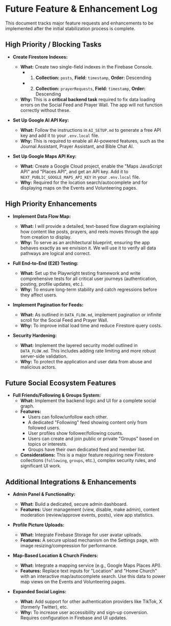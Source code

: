# Future Feature & Enhancement Log

This document tracks major feature requests and enhancements to be implemented after the initial stabilization process is complete.

## High Priority / Blocking Tasks

- **Create Firestore Indexes:**
  - **What:** Create two single-field indexes in the Firebase Console.
    - 1. **Collection:** `posts`, **Field:** `timestamp`, **Order:** Descending
    - 2. **Collection:** `prayerRequests`, **Field:** `timestamp`, **Order:** Descending
  - **Why:** This is a **critical backend task** required to fix data loading errors on the Social Feed and Prayer Wall. The app will not function correctly without these.

- **Set Up Google AI API Key:**
  - **What:** Follow the instructions in `AI_SETUP.md` to generate a free API key and add it to your `.env.local` file.
  - **Why:** This is required to enable all AI-powered features, such as the Journal Assistant, Prayer Assistant, and Bible Chat AI.

- **Set Up Google Maps API Key:**
  - **What:** Create a Google Cloud project, enable the "Maps JavaScript API" and "Places API", and get an API key. Add it to `NEXT_PUBLIC_GOOGLE_MAPS_API_KEY` in your `.env.local` file.
  - **Why:** Required for the location search/autocomplete and for displaying maps on the Events and Volunteering pages.

## High Priority Enhancements

- **Implement Data Flow Map:**
  - **What:** I will provide a detailed, text-based flow diagram explaining how content like posts, prayers, and reels moves through the app from creation to display.
  - **Why:** To serve as an architectural blueprint, ensuring the app behaves exactly as we envision it. We will use it to verify all data pathways are logical and correct.

- **Full End-to-End (E2E) Testing:**
  - **What:** Set up the Playwright testing framework and write comprehensive tests for all critical user journeys (authentication, posting, profile updates, etc.).
  - **Why:** To ensure long-term stability and catch regressions before they affect users.

- **Implement Pagination for Feeds:**
  - **What:** As outlined in `DATA_FLOW.md`, implement pagination or infinite scroll for the Social Feed and Prayer Wall.
  - **Why:** To improve initial load time and reduce Firestore query costs.

- **Security Hardening:**
  - **What:** Implement the layered security model outlined in `DATA_FLOW.md`. This includes adding rate limiting and more robust server-side validation.
  - **Why:** To protect the application and user data from abuse and malicious actors.

## Future Social Ecosystem Features

- **Full Friends/Following & Groups System:**
  - **What:** Implement the backend logic and UI for a complete social graph.
  - **Features:**
    - Users can follow/unfollow each other.
    - A dedicated "Following" feed showing content only from followed users.
    - User profiles show follower/following counts.
    - Users can create and join public or private "Groups" based on topics or interests.
    - Groups have their own dedicated feed and member list.
  - **Considerations:** This is a major feature requiring new Firestore collections (`following`, `groups`, etc.), complex security rules, and significant UI work.

## Additional Integrations & Enhancements

- **Admin Panel & Functionality:**
  - **What:** Build a dedicated, secure admin dashboard.
  - **Features:** User management (view, disable, make admin), content moderation (review/approve events, posts), view app statistics.

- **Profile Picture Uploads:**
  - **What:** Integrate Firebase Storage for user avatar uploads.
  - **Features:** A secure upload mechanism on the Settings page, with image resizing/compression for performance.

- **Map-Based Location & Church Finders:**
  - **What:** Integrate a mapping service (e.g., Google Maps Places API).
  - **Features:** Replace text inputs for "Location" and "Home Church" with an interactive map/autocomplete search. Use this data to power map views on the Events and Volunteering pages.

- **Expanded Social Logins:**
  - **What:** Add support for other authentication providers like TikTok, X (formerly Twitter), etc.
  - **Why:** To increase user accessibility and sign-up conversion. Requires configuration in Firebase and UI updates.
